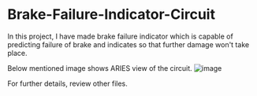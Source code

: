 # Brake-Failure-Indicator-Circuit

In this project, I have made brake failure indicator which is capable of predicting failure of brake and indicates so that further damage won't take place.

Below mentioned image shows ARIES view of the circuit.
![image](https://user-images.githubusercontent.com/42117506/122859013-ecd5dc80-d338-11eb-9fb7-dbb1dc2e4400.png)

For further details, review other files.
